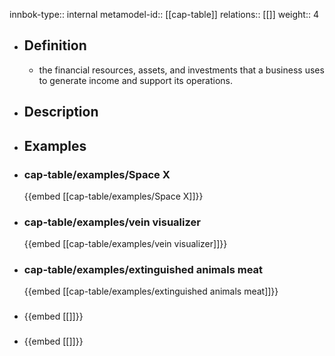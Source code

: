 innbok-type:: internal
metamodel-id:: [[cap-table]]
relations:: [[]]
weight:: 4

- ## Definition
  - the financial resources, assets, and investments that a business uses to generate income and support its operations.
- ## Description
- ## Examples
- ### cap-table/examples/Space X
  {{embed [[cap-table/examples/Space X]]}}
- ### cap-table/examples/vein visualizer
  {{embed [[cap-table/examples/vein visualizer]]}}
- ### cap-table/examples/extinguished animals meat
  {{embed [[cap-table/examples/extinguished animals meat]]}}
- ### 
  {{embed [[]]}}
- ### 
  {{embed [[]]}}



